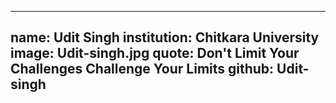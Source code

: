 ---
name: Udit Singh
institution: Chitkara University
image: Udit-singh.jpg
quote: Don't Limit Your Challenges Challenge Your Limits
github: Udit-singh
------
